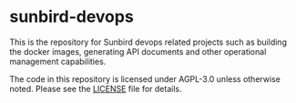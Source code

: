# sunbird-devops

This is the repository for Sunbird devops related projects such as building the docker images, generating API documents and other operational management capabilities.

The code in this repository is licensed under AGPL-3.0 unless otherwise noted. Please see the [LICENSE](https://github.com/project-sunbird/sunbird-devops/blob/master/LICENSE) file for details.
